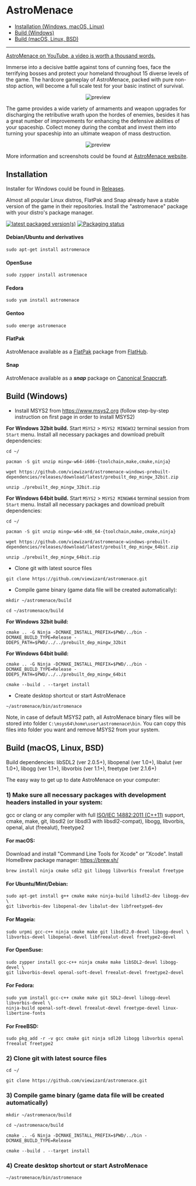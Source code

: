 # AstroMenace

* [Installation (Windows, macOS, Linux)](https://github.com/viewizard/astromenace#installation)
* [Build (Windows)](https://github.com/viewizard/astromenace#build-windows)
* [Build (macOS, Linux, BSD)](https://github.com/viewizard/astromenace#build-macos-linux-bsd)

---

[AstroMenace on YouTube, a video is worth a thousand words.](https://www.youtube.com/watch?v=ysY9vKKisbo&index=1&list=PLrWi_GXhwHyznYT19oAQL4zNldlVXFlj2)

Immerse into a decisive battle against tons of cunning foes, face the terrifying bosses and protect your homeland throughout 15 diverse levels of the game. The hardcore gameplay of AstroMenace, packed with pure non-stop action, will become a full scale test for your basic instinct of survival.

<p align="center">
  <img src="./share/preview1.png" alt="preview"/>
</p>

The game provides a wide variety of armaments and weapon upgrades for discharging the retributive wrath upon the hordes of enemies, besides it has a great number of improvements for enhancing the defensive abilities of your spaceship. Collect money during the combat and invest them into turning your spaceship into an ultimate weapon of mass destruction.

<p align="center">
  <img src="./share/preview2.png" alt="preview"/>
</p>

More information and screenshots could be found at [AstroMenace website](https://viewizard.com/).

## Installation

Installer for Windows could be found in [Releases](https://github.com/viewizard/astromenace/releases).

Almost all popular Linux distros, FlatPak and Snap already have a stable version of the game in their repositories. Install the "astromenace" package with your distro's package manager.

[![latest packaged version(s)](https://repology.org/badge/latest-versions/astromenace.svg)](https://repology.org/metapackage/astromenace) [![Packaging status](https://repology.org/badge/tiny-repos/astromenace.svg)](https://repology.org/metapackage/astromenace)

#### Debian/Ubuntu and derivatives
```
sudo apt-get install astromenace
```

#### OpenSuse
```
sudo zypper install astromenace
```

#### Fedora
```
sudo yum install astromenace
```

#### Gentoo
```
sudo emerge astromenace
```

#### FlatPak
AstroMenace available as a [FlatPak](https://flatpak.org) package from
[FlatHub](https://flathub.org/apps/com.viewizard.AstroMenace).

#### Snap

AstroMenace available as a ***snap*** package on [Canonical Snapcraft](https://snapcraft.io/astromenace).

## Build (Windows)

- Install MSYS2 from https://www.msys2.org (follow step-by-step instruction on first page in order to install MSYS2)

**For Windows 32bit build.** Start `MSYS2` > `MSYS2 MINGW32` terminal session from `Start` menu. Install all necessary packages and download prebuilt dependencies:
```
cd ~/
```
```
pacman -S git unzip mingw-w64-i686-{toolchain,make,cmake,ninja}
```
```
wget https://github.com/viewizard/astromenace-windows-prebuilt-dependencies/releases/download/latest/prebuilt_dep_mingw_32bit.zip
```
```
unzip ./prebuilt_dep_mingw_32bit.zip
```
**For Windows 64bit build.** Start `MSYS2` > `MSYS2 MINGW64` terminal session from `Start` menu. Install all necessary packages and download prebuilt dependencies:
```
cd ~/
```
```
pacman -S git unzip mingw-w64-x86_64-{toolchain,make,cmake,ninja}
```
```
wget https://github.com/viewizard/astromenace-windows-prebuilt-dependencies/releases/download/latest/prebuilt_dep_mingw_64bit.zip
```
```
unzip ./prebuilt_dep_mingw_64bit.zip
```

- Clone git with latest source files
```
git clone https://github.com/viewizard/astromenace.git
```
- Compile game binary (game data file will be created automatically):
```
mkdir ~/astromenace/build
```
```
cd ~/astromenace/build
```
**For Windows 32bit build:**
```
cmake .. -G Ninja -DCMAKE_INSTALL_PREFIX=$PWD/../bin -DCMAKE_BUILD_TYPE=Release -DDEPS_PATH=$PWD/../../prebuilt_dep_mingw_32bit
```
**For Windows 64bit build:**
```
cmake .. -G Ninja -DCMAKE_INSTALL_PREFIX=$PWD/../bin -DCMAKE_BUILD_TYPE=Release -DDEPS_PATH=$PWD/../../prebuilt_dep_mingw_64bit
```
```
cmake --build . --target install
```
- Create desktop shortcut or start AstroMenace
```
~/astromenace/bin/astromenace
```
Note, in case of default MSYS2 path, all AstroMenace binary files will be stored into folder `C:\msys64\home\user\astromenace\bin`. You can copy this files into folder you want and remove MSYS2 from your system.

## Build (macOS, Linux, BSD)

Build dependencies:
libSDL2 (ver 2.0.5+), libopenal (ver 1.0+), libalut (ver 1.0+), libogg (ver 1.1+), libvorbis (ver 1.1+), freetype (ver 2.1.6+)


The easy way to get up to date AstroMenace on your computer:

### 1) Make sure all necessary packages with development headers installed in your system: 

gcc or clang or any compiler with full [ISO/IEC 14882:2011 (C++11)](https://www.iso.org/standard/50372.html) support, cmake, make, git, libsdl2 (or libsdl3 with libsdl2-compat), libogg, libvorbis, openal, alut (freealut), freetype2

#### For macOS:
Download and install "Command Line Tools for Xcode" or "Xcode".
Install HomeBrew package manager: https://brew.sh/
```
brew install ninja cmake sdl2 git libogg libvorbis freealut freetype
```

#### For Ubuntu/Mint/Debian:
```
sudo apt-get install g++ cmake make ninja-build libsdl2-dev libogg-dev \
git libvorbis-dev libopenal-dev libalut-dev libfreetype6-dev
```

#### For Mageia:
```
sudo urpmi gcc-c++ ninja cmake make git libsdl2.0-devel libogg-devel \
libvorbis-devel libopenal-devel libfreealut-devel freetype2-devel
```

#### For OpenSuse:
```
sudo zypper install gcc-c++ ninja cmake make libSDL2-devel libogg-devel \
git libvorbis-devel openal-soft-devel freealut-devel freetype2-devel
```

#### For Fedora:
```
sudo yum install gcc-c++ cmake make git SDL2-devel libogg-devel libvorbis-devel \
ninja-build openal-soft-devel freealut-devel freetype-devel linux-libertine-fonts
```

#### For FreeBSD:
```
sudo pkg_add -r -v gcc cmake git ninja sdl20 libogg libvorbis openal freealut freetype2
```

### 2) Clone git with latest source files
```
cd ~/
```
```
git clone https://github.com/viewizard/astromenace.git
```

### 3) Compile game binary (game data file will be created automatically)
```
mkdir ~/astromenace/build
```
```
cd ~/astromenace/build
```
```
cmake .. -G Ninja -DCMAKE_INSTALL_PREFIX=$PWD/../bin -DCMAKE_BUILD_TYPE=Release
```
```
cmake --build . --target install
```

### 4) Create desktop shortcut or start AstroMenace
```
~/astromenace/bin/astromenace
```
